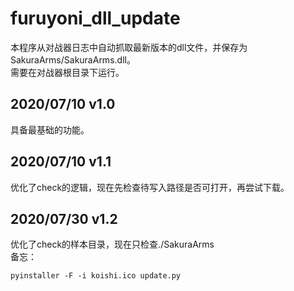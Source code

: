 # furuyoni_dll_update
本程序从对战器日志中自动抓取最新版本的dll文件，并保存为SakuraArms/SakuraArms.dll。  
需要在对战器根目录下运行。

## 2020/07/10 v1.0
具备最基础的功能。  

## 2020/07/10 v1.1
优化了check的逻辑，现在先检查待写入路径是否可打开，再尝试下载。  

## 2020/07/30 v1.2
优化了check的样本目录，现在只检查./SakuraArms  
备忘：  
```
pyinstaller -F -i koishi.ico update.py
```